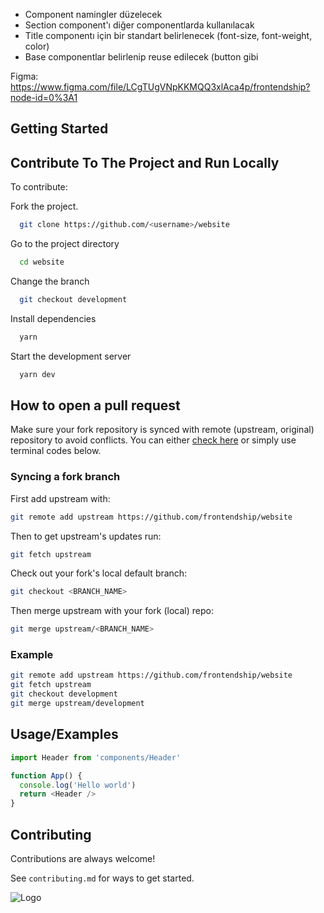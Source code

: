 - Component namingler düzelecek
- Section component'ı diğer componentlarda kullanılacak
- Title componentı için bir standart belirlenecek (font-size, font-weight, color)
- Base componentlar belirlenip reuse edilecek (button gibi

Figma: https://www.figma.com/file/LCgTUgVNpKKMQQ3xlAca4p/frontendship?node-id=0%3A1

## Getting Started

## Contribute To The Project and Run Locally

To contribute:

Fork the project.

```bash
  git clone https://github.com/<username>/website
```

Go to the project directory

```bash
  cd website
```

Change the branch

```bash
  git checkout development
```

Install dependencies

```bash
  yarn
```

Start the development server

```bash
  yarn dev
```

## How to open a pull request

Make sure your fork repository is synced with remote (upstream, original) repository to avoid conflicts. You can either [check here](https://docs.github.com/en/pull-requests/collaborating-with-pull-requests/working-with-forks/syncing-a-fork) or simply use terminal codes below.

### Syncing a fork branch

First add upstream with:

```bash
git remote add upstream https://github.com/frontendship/website
```

Then to get upstream's updates run:

```bash
git fetch upstream
```

Check out your fork's local default branch:

```bash
git checkout <BRANCH_NAME>
```

Then merge upstream with your fork (local) repo:

```bash
git merge upstream/<BRANCH_NAME>
```

### Example

```bash
git remote add upstream https://github.com/frontendship/website
git fetch upstream
git checkout development
git merge upstream/development
```

## Usage/Examples

```javascript
import Header from 'components/Header'

function App() {
  console.log('Hello world')
  return <Header />
}
```

## Contributing

Contributions are always welcome!

See `contributing.md` for ways to get started.

![Logo](https://camo.githubusercontent.com/2d9ba588f573fd812658381f62e52bc54aaa780827a82b2608341fb908f08cff/68747470733a2f2f6d656469612e646973636f72646170702e6e65742f6174746163686d656e74732f313032353334383134313335343037343132342f313033303932373536343034303036313130382f547769747465725f42616e6e65722e706e673f77696474683d31343430266865696768743d343830)

